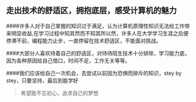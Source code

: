 ## 走出技术的舒适区，拥抱底层，感受计算机的魅力

####许多人对于自己掌握的知识过于满足，认为计算机原理性知识无法给工作带来明显收益,在学习过程中知其然而不知其所以然，许多人在大学学习生涯之后便停滞不前，编程能力止步，一直停留在技术舒适区，不能面对挑战。

####大部分人喜欢待着自己的舒适区，对待待陌生技术十分排除，学习能力底，因为各种原因给自己借口，时间不足，工作无关等等。

####我们应该给自己一次机会，去尝试以前因为恐惧而排斥的知识，stey by stey，只要坚持，最后到能学好

>希望能不忘初心，追求自己的梦想